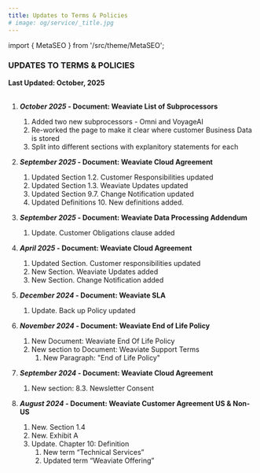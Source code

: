 ```yaml
---
title: Updates to Terms & Policies
# image: og/service/_title.jpg
---
```


import { MetaSEO } from '/src/theme/MetaSEO';

<MetaSEO img="og/service/_title.jpg" />

### **UPDATES TO TERMS & POLICIES**

**Last Updated: October, 2025**
<br></br>


1. **_October 2025_ - Document: Weaviate List of Subprocessors**
   1. Added two new subprocessors - Omni and VoyageAI
   2. Re-worked the page to make it clear where customer Business Data is stored
   3. Split into different sections with explanitory statements for each


3. **_September 2025_ - Document: Weaviate Cloud Agreement**
   1. Updated Section 1.2. Customer Responsibilities updated
   2. Updated Section 1.3. Weaviate Updates updated
   3. Updated Section 9.7. Change Notification updated
   4. Updated Definitions 10. New definitions added.

4. **_September 2025_ - Document: Weaviate Data Processing Addendum**
   1. Update. Customer Obligations clause added
      

5. **_April 2025_ - Document: Weaviate Cloud Agreement**
   1. Updated Section. Customer responsibilities updated
   2. New Section. Weaviate Updates added
   3. New Section. Change Notification added


6. **_December 2024_ - Document: Weaviate SLA**
   1. Update. Back up Policy updated



7. **_November 2024_ - Document: Weaviate End of Life Policy**
   1. New Document: Weaviate End Of Life Policy
   2. New section to Document: Weaviate Support Terms
      1. New Paragraph: "End of Life Policy"


8. **_September 2024_ - Document: Weaviate Cloud Agreement**
   1. New section: 8.3. Newsletter Consent


9. **_August 2024_ - Document: Weaviate Customer Agreement US & Non-US**
   1. New. Section 1.4
   2.  New. Exhibit A
   3.  Update. Chapter 10: Definition
        1.  New term “Technical Services”
        2.  Updated term “Weaviate Offering”









